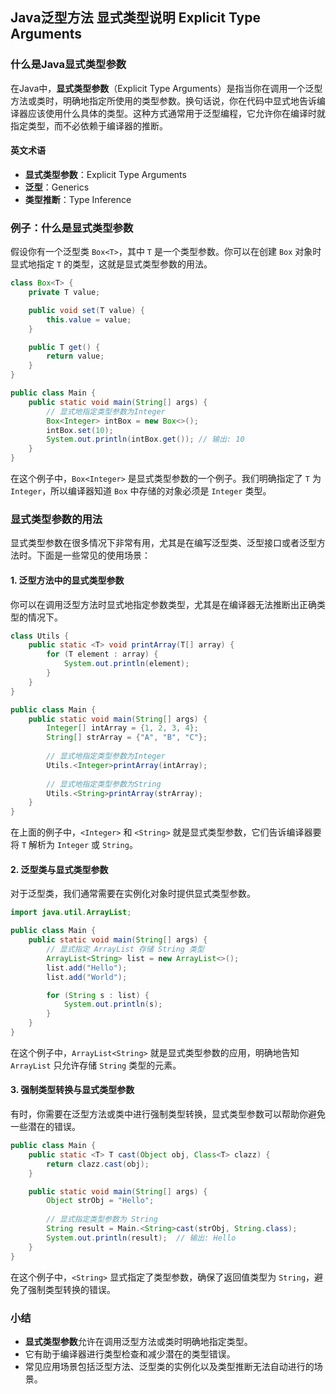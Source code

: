 
## Java泛型方法 显式类型说明 Explicit Type Arguments

### 什么是Java显式类型参数

在Java中，**显式类型参数**（Explicit Type Arguments）是指当你在调用一个泛型方法或类时，明确地指定所使用的类型参数。换句话说，你在代码中显式地告诉编译器应该使用什么具体的类型。这种方式通常用于泛型编程，它允许你在编译时就指定类型，而不必依赖于编译器的推断。

#### 英文术语
- **显式类型参数**：Explicit Type Arguments
- **泛型**：Generics
- **类型推断**：Type Inference

### 例子：什么是显式类型参数

假设你有一个泛型类 `Box<T>`，其中 `T` 是一个类型参数。你可以在创建 `Box` 对象时显式地指定 `T` 的类型，这就是显式类型参数的用法。

```java
class Box<T> {
    private T value;

    public void set(T value) {
        this.value = value;
    }

    public T get() {
        return value;
    }
}

public class Main {
    public static void main(String[] args) {
        // 显式地指定类型参数为Integer
        Box<Integer> intBox = new Box<>();
        intBox.set(10);
        System.out.println(intBox.get()); // 输出: 10
    }
}
```

在这个例子中，`Box<Integer>` 是显式类型参数的一个例子。我们明确指定了 `T` 为 `Integer`，所以编译器知道 `Box` 中存储的对象必须是 `Integer` 类型。

### 显式类型参数的用法

显式类型参数在很多情况下非常有用，尤其是在编写泛型类、泛型接口或者泛型方法时。下面是一些常见的使用场景：

#### 1. 泛型方法中的显式类型参数

你可以在调用泛型方法时显式地指定参数类型，尤其是在编译器无法推断出正确类型的情况下。

```java
class Utils {
    public static <T> void printArray(T[] array) {
        for (T element : array) {
            System.out.println(element);
        }
    }
}

public class Main {
    public static void main(String[] args) {
        Integer[] intArray = {1, 2, 3, 4};
        String[] strArray = {"A", "B", "C"};
        
        // 显式地指定类型参数为Integer
        Utils.<Integer>printArray(intArray);
        
        // 显式地指定类型参数为String
        Utils.<String>printArray(strArray);
    }
}
```

在上面的例子中，`<Integer>` 和 `<String>` 就是显式类型参数，它们告诉编译器要将 `T` 解析为 `Integer` 或 `String`。

#### 2. 泛型类与显式类型参数

对于泛型类，我们通常需要在实例化对象时提供显式类型参数。

```java
import java.util.ArrayList;

public class Main {
    public static void main(String[] args) {
        // 显式指定 ArrayList 存储 String 类型
        ArrayList<String> list = new ArrayList<>();
        list.add("Hello");
        list.add("World");

        for (String s : list) {
            System.out.println(s);
        }
    }
}
```

在这个例子中，`ArrayList<String>` 就是显式类型参数的应用，明确地告知 `ArrayList` 只允许存储 `String` 类型的元素。

#### 3. 强制类型转换与显式类型参数

有时，你需要在泛型方法或类中进行强制类型转换，显式类型参数可以帮助你避免一些潜在的错误。

```java
public class Main {
    public static <T> T cast(Object obj, Class<T> clazz) {
        return clazz.cast(obj);
    }

    public static void main(String[] args) {
        Object strObj = "Hello";
        
        // 显式指定类型参数为 String
        String result = Main.<String>cast(strObj, String.class);
        System.out.println(result);  // 输出: Hello
    }
}
```

在这个例子中，`<String>` 显式指定了类型参数，确保了返回值类型为 `String`，避免了强制类型转换的错误。

### 小结

- **显式类型参数**允许在调用泛型方法或类时明确地指定类型。
- 它有助于编译器进行类型检查和减少潜在的类型错误。
- 常见应用场景包括泛型方法、泛型类的实例化以及类型推断无法自动进行的场景。

